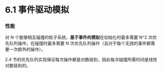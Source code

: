 # 6.1 事件驱动模拟



### 性能

对 N 个能够相互碰撞的粒子系统，**基于事件的模拟**在初始化时最多需要 N^2 次优先队列操作，在碰撞时最多需要 N 次优先队列操作（且对于每个无效的事件都需要一次额外的操作）。

2.4 节的优先队列实现保证每次操作都是对数级别，因此每次碰撞所需时间是线性对数级别的。


